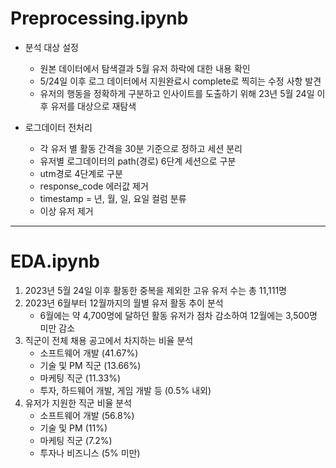 # Preprocessing.ipynb
- 분석 대상 설정
    - 원본 데이터에서 탐색결과 5월 유저 하락에 대한 내용 확인
    - 5/24일 이후 로그 데이터에서 지원완료시 complete로 찍히는 수정 사항 발견
    - 유저의 행동을 정확하게 구분하고 인사이트를 도출하기 위해 23년 5월 24일 이후 유저를 대상으로 재탐색

- 로그데이터 전처리
    - 각 유저 별 활동 간격을 30분 기준으로 정하고 세션 분리
    - 유저별 로그데이터의 path(경로) 6단계 세션으로 구분
    - utm경로 4단계로 구분
    - response_code 에러값 제거
    - timestamp = 년, 월, 일, 요일 컬럼 분류
    - 이상 유저 제거
---

# EDA.ipynb
1. 2023년 5월 24일 이후 활동한 중복을 제외한 고유 유저 수는 총 11,111명
2. 2023년 6월부터 12월까지의 월별 유저 활동 추이 분석
    - 6월에는 약 4,700명에 달하던 활동 유저가 점차 감소하여 12월에는 3,500명 미만 감소
3. 직군이 전체 채용 공고에서 차지하는 비율 분석
    - 소프트웨어 개발 (41.67%)
    - 기술 및 PM 직군 (13.66%)
    - 마케팅 직군 (11.33%)
    - 투자, 하드웨어 개발, 게임 개발 등 (0.5% 내외)
4. 유저가 지원한 직군 비율 분석
    - 소프트웨어 개발 (56.8%)
    - 기술 및 PM (11%)
    - 마케팅 직군 (7.2%)
    - 투자나 비즈니스 (5% 미만)
